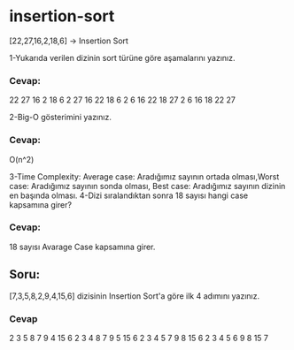 # insertion-sort
[22,27,16,2,18,6] -> Insertion Sort

1-Yukarıda verilen dizinin sort türüne göre aşamalarını yazınız.
### Cevap: 
22 27 16 2 18 6
2 27 16 22 18 6
2 6 16 22 18 27
2 6 16 18 22 27

2-Big-O gösterimini yazınız.
### Cevap:
O(n^2)

3-Time Complexity: Average case: Aradığımız sayının ortada olması,Worst case: Aradığımız sayının sonda olması, Best case: Aradığımız sayının dizinin en başında olması.
4-Dizi sıralandıktan sonra 18 sayısı hangi case kapsamına girer?
### Cevap:
18 sayısı Avarage Case kapsamına girer.

      
## Soru: 
[7,3,5,8,2,9,4,15,6] dizisinin Insertion Sort'a göre ilk 4 adımını yazınız.
### Cevap
2 3 5 8 7 9 4 15 6
2 3 4 8 7 9 5 15 6
2 3 4 5 7 9 8 15 6
2 3 4 5 6 9 8 15 7

